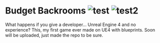 # Budget Backrooms ![test](https://img.shields.io/github/repo-size/DavidJoacaRo/Budget-Backrooms) ![test2](https://img.shields.io/github/downloads/DavidJoacaRo/Budget-Backrooms/total)
What happens if you give a developer... Unreal Engine 4 and no experience? This, my first game ever made on UE4 with blueprints. Soon will be uploaded, just made the repo to be sure.
